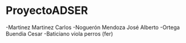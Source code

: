 # ProyectoADSER

  -Martinez Martinez Carlos 
  -Noguerón Mendoza José Alberto
  -Ortega Buendia Cesar
  -Baticiano viola perros (fer)
